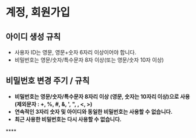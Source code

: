 # 계정, 회원가입

## 아이디 생성 규칙 <a id="1"></a>

* 사용자 ID는 영문, 영문+숫자 6자리 이상이어야 합니다.
* 비밀번호는 영문/숫자/특수문자 8자 이상\(또는 영문/숫자 10자 이상\)

## 비밀번호 변경 주기 / 규칙 <a id="2"></a>

* **비밀번호는 영문/숫자/특수문자 8자리 이상 \(영문, 숫자는 10자리 이상\)으로 사용 \(제외문자 : +, %, \#, &, ', ", \, &lt;, &gt;\)**
* **연속적인 3자리 숫자 및 아이디와 동일한 비밀번호는 사용할 수 없습니다.**
* **최근 사용한 비밀번호는 다시 사용할 수 없습니다.**

\*\*\*\*

